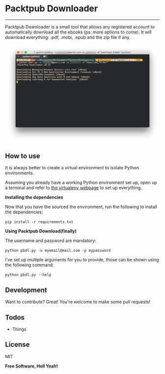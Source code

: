 # Packtpub Downloader
----

Packtpub Downloader is a small tool that allows any registered account to automatically download all the ebooks (ps: more options to come).
It will download everything: .pdf, .mobi, .epub and the zip file if any.

![Packpub Downloader screenshot](screenshot.png?raw=true "Screenshot")

## How to use

It is always better to create a virtual environment to isolate Python environments. 

Assuming you already have a working Python environment set up, open up a terminal and refer to [the virtualenv webpage][virtualenv rtd] to set up everything.

**Installing the dependencies**

Now that you have the sourced the environment, run the following to install the dependencies:

`pip install -r requirements.txt`

**Using Packtpub Download(finally)**

The username and password are mandatory:

`python pbdl.py -u myemail@mail.com -p mypassword`

I've set up multiple arguments for you to provide, those can be shown using the following command:

`python pbdl.py --help`


## Development

Want to contribute? Great! You're welcome to make some pull requests!

## Todos

 - Things

License
----
MIT


**Free Software, Hell Yeah!**

[virtualenv rtd]: <https://virtualenv.pypa.io/en/stable/>